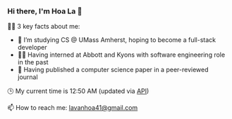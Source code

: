 ### Hi there, I'm Hoa La 👋 

 👨‍💻 3 key facts about me: 
 - 🌱 I’m studying CS @ UMass Amherst, hoping to become a full-stack developer 
 - 👨‍💼 Having interned at Abbott and Kyons with software engineering role in the past 
 - 💼 Having published a computer science paper in a peer-reviewed journal 

 🕒 My current time is 12:50 AM (updated via [API](https://github.com/lvhoaa/ProfileUpdater)) 

 📫 How to reach me: lavanhoa41@gmail.com
